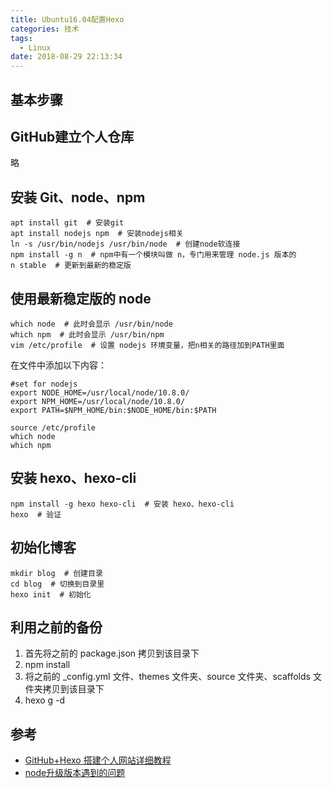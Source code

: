 ```yaml
---
title: Ubuntu16.04配置Hexo
categories: 技术
tags:
  - Linux
date: 2018-08-29 22:13:34
---
```


## 基本步骤

## GitHub建立个人仓库

略

## 安装 Git、node、npm

```
apt install git  # 安装git
apt install nodejs npm  # 安装nodejs相关
ln -s /usr/bin/nodejs /usr/bin/node  # 创建node软连接
npm install -g n  # npm中有一个模块叫做 n，专门用来管理 node.js 版本的
n stable  # 更新到最新的稳定版
```

## 使用最新稳定版的 node

```
which node  # 此时会显示 /usr/bin/node
which npm  # 此时会显示 /usr/bin/npm
vim /etc/profile  # 设置 nodejs 环境变量，把n相关的路径加到PATH里面
```

在文件中添加以下内容：

```
#set for nodejs
export NODE_HOME=/usr/local/node/10.8.0/
export NPM_HOME=/usr/local/node/10.8.0/
export PATH=$NPM_HOME/bin:$NODE_HOME/bin:$PATH
```

```
source /etc/profile
which node
which npm
```

## 安装 hexo、hexo-cli

```
npm install -g hexo hexo-cli  # 安装 hexo、hexo-cli
hexo  # 验证
```

## 初始化博客

```
mkdir blog  # 创建目录
cd blog  # 切换到目录里
hexo init  # 初始化
```

## 利用之前的备份

1. 首先将之前的 package.json 拷贝到该目录下
2. npm install
3. 将之前的 _config.yml 文件、themes 文件夹、source 文件夹、scaffolds 文件夹拷贝到该目录下
4. hexo g -d

## 参考

- [GitHub+Hexo 搭建个人网站详细教程](https://zhuanlan.zhihu.com/p/2662524)
- [node升级版本遇到的问题](https://blog.csdn.net/xujingzhong0077/article/details/69942584)




